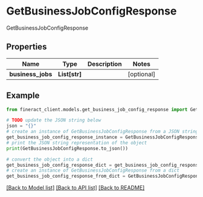 # GetBusinessJobConfigResponse

GetBusinessJobConfigResponse

## Properties

Name | Type | Description | Notes
------------ | ------------- | ------------- | -------------
**business_jobs** | **List[str]** |  | [optional] 

## Example

```python
from fineract_client.models.get_business_job_config_response import GetBusinessJobConfigResponse

# TODO update the JSON string below
json = "{}"
# create an instance of GetBusinessJobConfigResponse from a JSON string
get_business_job_config_response_instance = GetBusinessJobConfigResponse.from_json(json)
# print the JSON string representation of the object
print(GetBusinessJobConfigResponse.to_json())

# convert the object into a dict
get_business_job_config_response_dict = get_business_job_config_response_instance.to_dict()
# create an instance of GetBusinessJobConfigResponse from a dict
get_business_job_config_response_from_dict = GetBusinessJobConfigResponse.from_dict(get_business_job_config_response_dict)
```
[[Back to Model list]](../README.md#documentation-for-models) [[Back to API list]](../README.md#documentation-for-api-endpoints) [[Back to README]](../README.md)


